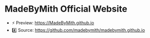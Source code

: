 # MadeByMith Official Website

- ⚡ Preview: <https://MadeByMith.github.io>
- #️⃣ Source: <https://github.com/madebymith/madebymith.github.io>
